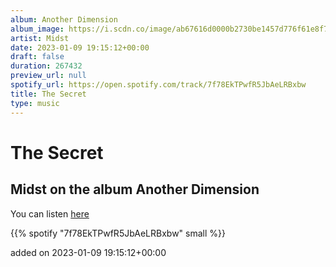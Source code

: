 ```yaml
---
album: Another Dimension
album_image: https://i.scdn.co/image/ab67616d0000b2730be1457d776f61e8f7c33aa3
artist: Midst
date: 2023-01-09 19:15:12+00:00
draft: false
duration: 267432
preview_url: null
spotify_url: https://open.spotify.com/track/7f78EkTPwfR5JbAeLRBxbw
title: The Secret
type: music
---
```



# The Secret

## Midst on the album Another Dimension

You can listen [here](https://open.spotify.com/track/7f78EkTPwfR5JbAeLRBxbw)

{{% spotify "7f78EkTPwfR5JbAeLRBxbw" small %}}

added on 2023-01-09 19:15:12+00:00